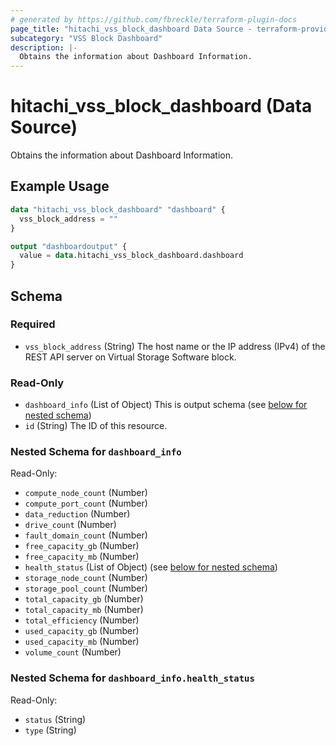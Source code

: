 ```yaml
---
# generated by https://github.com/fbreckle/terraform-plugin-docs
page_title: "hitachi_vss_block_dashboard Data Source - terraform-provider-hitachi"
subcategory: "VSS Block Dashboard"
description: |-
  Obtains the information about Dashboard Information.
---
```


# hitachi_vss_block_dashboard (Data Source)

Obtains the information about Dashboard Information.

## Example Usage

```terraform
data "hitachi_vss_block_dashboard" "dashboard" {
  vss_block_address = ""
}

output "dashboardoutput" {
  value = data.hitachi_vss_block_dashboard.dashboard
}
```

<!-- schema generated by tfplugindocs -->
## Schema

### Required

- `vss_block_address` (String) The host name or the IP address (IPv4) of the REST API server on Virtual Storage Software block.

### Read-Only

- `dashboard_info` (List of Object) This is output schema (see [below for nested schema](#nestedatt--dashboard_info))
- `id` (String) The ID of this resource.

<a id="nestedatt--dashboard_info"></a>
### Nested Schema for `dashboard_info`

Read-Only:

- `compute_node_count` (Number)
- `compute_port_count` (Number)
- `data_reduction` (Number)
- `drive_count` (Number)
- `fault_domain_count` (Number)
- `free_capacity_gb` (Number)
- `free_capacity_mb` (Number)
- `health_status` (List of Object) (see [below for nested schema](#nestedobjatt--dashboard_info--health_status))
- `storage_node_count` (Number)
- `storage_pool_count` (Number)
- `total_capacity_gb` (Number)
- `total_capacity_mb` (Number)
- `total_efficiency` (Number)
- `used_capacity_gb` (Number)
- `used_capacity_mb` (Number)
- `volume_count` (Number)

<a id="nestedobjatt--dashboard_info--health_status"></a>
### Nested Schema for `dashboard_info.health_status`

Read-Only:

- `status` (String)
- `type` (String)


